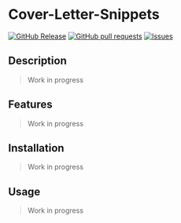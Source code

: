 # Cover-Letter-Snippets
[![GitHub Release](https://img.shields.io/github/release/zjayers/cover-letter-snippets.svg?style=flat)](https://github.com/zjayers/cover-letter-snippets/releases)
[![GitHub pull requests](https://img.shields.io/github/issues-pr/zjayers/cover-letter-snippets.svg?style=flat)](https://github.com/zjayers/cover-letter-snippets/pulls)
[![Issues](https://img.shields.io/github/issues-raw/zjayers/cover-letter-snippets.svg?maxAge=25000)](https://github.com/zjayers/cover-letter-snippets/issues)

## Description

> Work in progress

## Features

> Work in progress

## Installation

> Work in progress

## Usage

> Work in progress
